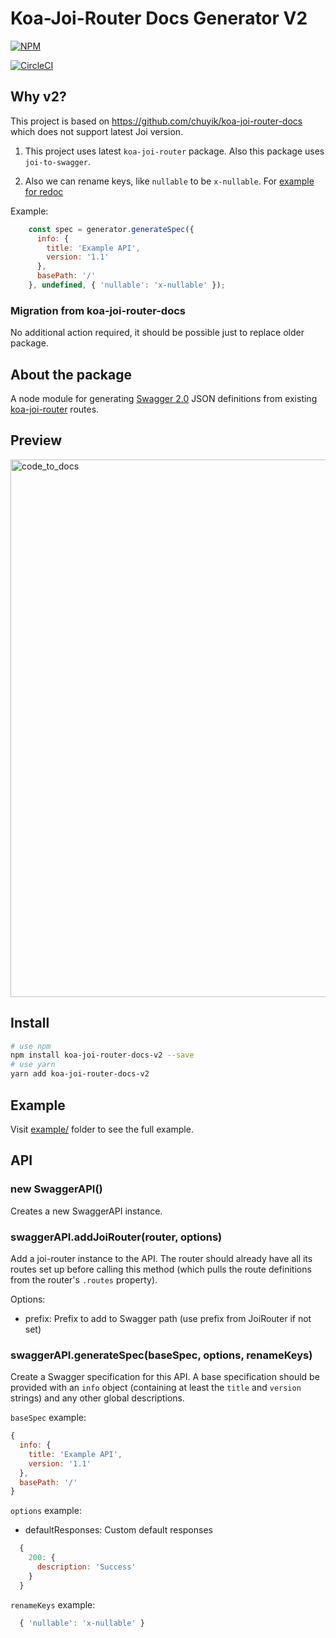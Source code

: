 # Koa-Joi-Router Docs Generator V2

[![NPM](https://nodei.co/npm/koa-joi-router-docs-v2.png?downloads=true&downloadRank=true&stars=true)](https://nodei.co/npm/koa-joi-router-docs-v2/) 

[![CircleCI](https://dl.circleci.com/status-badge/img/gh/Igor-lkm/koa-joi-router-docs-v2/tree/master.svg?style=svg)](https://dl.circleci.com/status-badge/redirect/gh/Igor-lkm/koa-joi-router-docs-v2/tree/master)

## Why v2?

This project is based on https://github.com/chuyik/koa-joi-router-docs which does not support latest Joi version.

1) This project uses latest `koa-joi-router` package. Also this package uses `joi-to-swagger`.

2) Also we can rename keys, like `nullable` to be `x-nullable`. For [example for redoc](https://redocly.com/docs/api-reference-docs/specification-extensions/x-nullable/#usage)

Example:

```js
    const spec = generator.generateSpec({
      info: {
        title: 'Example API',
        version: '1.1'
      },
      basePath: '/'
    }, undefined, { 'nullable': 'x-nullable' });
```

### Migration from koa-joi-router-docs

No additional action required, it should be possible just to replace older package.

## About the package

A node module for generating [Swagger 2.0](http://swagger.io/) JSON
definitions from existing [koa-joi-router](https://github.com/koajs/joi-router)
routes.

## Preview
<img width="860" alt="code_to_docs" src="http://storage.360buyimg.com/mtd/home/intro-2x_m1495439865552.png">

## Install
```bash
# use npm
npm install koa-joi-router-docs-v2 --save
# use yarn
yarn add koa-joi-router-docs-v2
```

## Example
Visit [example/](./example) folder to see the full example.

## API

### new SwaggerAPI()

Creates a new SwaggerAPI instance.

### swaggerAPI.addJoiRouter(router, options)

Add a joi-router instance to the API. The router should already have all its
routes set up before calling this method (which pulls the route definitions
from the router's `.routes` property).

Options:
- prefix: Prefix to add to Swagger path (use prefix from JoiRouter if not set)

### swaggerAPI.generateSpec(baseSpec, options, renameKeys)

Create a Swagger specification for this API. A base specification should be
provided with an `info` object (containing at least the `title` and `version`
strings) and any other global descriptions.

`baseSpec` example:
```js
{
  info: {
    title: 'Example API',
    version: '1.1'
  },
  basePath: '/'
}
```

`options` example:
- defaultResponses: Custom default responses
```js
  {
    200: {
      description: 'Success'
    }
  }
```

`renameKeys` example:
```js
  { 'nullable': 'x-nullable' }
```